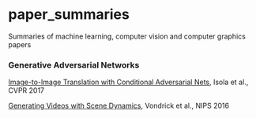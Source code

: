 # paper_summaries
Summaries of machine learning, computer vision and computer graphics papers


### Generative Adversarial Networks

[Image-to-Image Translation with Conditional Adversarial Nets](https://github.com/antoinetlc/paper_summaries/blob/master/Papers/Image-to-Image_Translation_with_Conditional_Adversarial_Nets_Isola_et_al_CVPR17/Pix2Pix.md), Isola et al., CVPR 2017

[Generating Videos with Scene Dynamics](https://github.com/antoinetlc/paper_summaries/blob/master/Papers/Generating_Videos_with_Scene_Dynamics_Vondrick_et_al_NIPS16/VideoGAN.md), Vondrick et al., NIPS 2016
